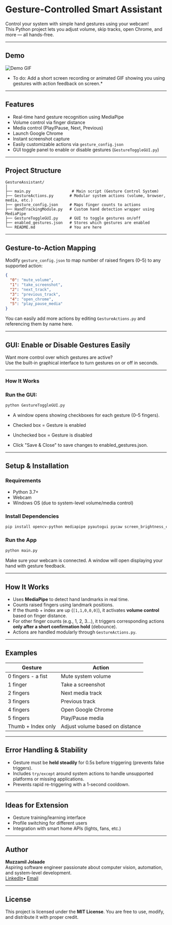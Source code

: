 # Gesture-Controlled Smart Assistant

Control your system with simple hand gestures using your webcam!  
This Python project lets you adjust volume, skip tracks, open Chrome, and more — all hands-free.

---

## Demo

![Demo GIF](https://user-images.githubusercontent.com/your-demo-link-here.gif)  
* To do: Add a short screen recording or animated GIF showing you using gestures with action feedback on screen.*

---

## Features

- Real-time hand gesture recognition using MediaPipe
- Volume control via finger distance
- Media control (Play/Pause, Next, Previous)
- Launch Google Chrome
- Instant screenshot capture
- Easily customizable actions via `gesture_config.json`
- GUI toggle panel to enable or disable gestures (`GestureToggleGUI.py`)

---

## Project Structure

```
GestureAssistant/
│
├── main.py                  # Main script (Gesture Control System)
├── GestureActions.py       # Modular system actions (volume, browser, media, etc.)
├── gesture_config.json     # Maps finger counts to actions
├── HandTrackingModule.py   # Custom hand detection wrapper using MediaPipe
├── GestureToggleGUI.py     # GUI to toggle gestures on/off
├── enabled_gestures.json   # Stores which gestures are enabled
└── README.md               # You are here
```

---

## Gesture-to-Action Mapping

Modify `gesture_config.json` to map number of raised fingers (0–5) to any supported action:

```json
{
  "0": "mute_volume",
  "1": "take_screenshot",
  "2": "next_track",
  "3": "previous_track",
  "4": "open_chrome",
  "5": "play_pause_media"
}
```

You can easily add more actions by editing `GestureActions.py` and referencing them by name here.

---

## GUI: Enable or Disable Gestures Easily

Want more control over which gestures are active?  
Use the built-in graphical interface to turn gestures on or off in seconds.

---

### How It Works

### Run the GUI:

```bash
python GestureToggleGUI.py
```

- A window opens showing checkboxes for each gesture (0–5 fingers).

- Checked box = Gesture is enabled

- Unchecked box = Gesture is disabled

- Click "Save & Close" to save changes to enabled_gestures.json.

---

## Setup & Installation

### Requirements

- Python 3.7+
- Webcam
- Windows OS (due to system-level volume/media control)

### Install Dependencies

```bash
pip install opencv-python mediapipe pyautogui pycaw screen_brightness_control keyboard comtypes
```

### Run the App

```bash
python main.py
```

Make sure your webcam is connected. A window will open displaying your hand with gesture feedback.

---

## How It Works

- Uses **MediaPipe** to detect hand landmarks in real time.
- Counts raised fingers using landmark positions.
- If the thumb + index are up (`[1,1,0,0,0]`), it activates **volume control** based on finger distance.
- For other finger counts (e.g., 1, 2, 3...), it triggers corresponding actions **only after a short confirmation hold** (debounce).
- Actions are handled modularly through `GestureActions.py`.

---

## Examples

| Gesture            | Action              |
|--------------------|---------------------|
| 0 fingers - a fist  | Mute system volume  |
| 1 finger           | Take a screenshot   |
| 2 fingers          | Next media track    |
| 3 fingers          | Previous track      |
| 4 fingers          | Open Google Chrome  |
| 5 fingers          | Play/Pause media    |
| Thumb + Index only | Adjust volume based on distance |

---

## Error Handling & Stability

- Gesture must be **held steadily** for 0.5s before triggering (prevents false triggers).
- Includes `try/except` around system actions to handle unsupported platforms or missing applications.
- Prevents rapid re-triggering with a 1-second cooldown.

---

## Ideas for Extension

- Gesture training/learning interface
- Profile switching for different users
- Integration with smart home APIs (lights, fans, etc.)

---

## Author

**Muzzamil Jolaade**  
Aspiring software engineer passionate about computer vision, automation, and system-level development.  
[LinkedIn](https://www.linkedin.com/in/muzzamil-jolaade/)• [Email](mailto:mtjolaade@gmail.com)

---

## License

This project is licensed under the **MIT License**. You are free to use, modify, and distribute it with proper credit.
